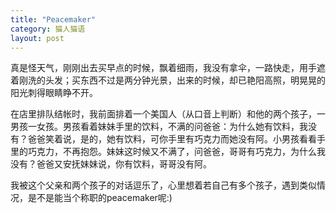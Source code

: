 ```yaml
---
title: "Peacemaker"
category: 猫人猫语
layout: post
---
```



真是怪天气，刚刚出去买早点的时候，飘着细雨，我没有拿伞，一路快走，用手遮着刚洗的头发；买东西不过是两分钟光景，出来的时候，却已艳阳高照，明晃晃的阳光刺得眼睛睁不开。

在店里排队结帐时，我前面排着一个美国人（从口音上判断）和他的两个孩子，一男孩一女孩。男孩看着妹妹手里的饮料，不满的问爸爸：为什么她有饮料，我没有？爸爸笑着说，是的，她有饮料，可你手里有巧克力而她没有阿。小男孩看看手里的巧克力，不再抱怨。妹妹这时候又不满了，问爸爸，哥哥有巧克力，为什么我没有？爸爸又安抚妹妹说，你有饮料，哥哥没有阿。

我被这个父亲和两个孩子的对话逗乐了，心里想着若自己有多个孩子，遇到类似情况，是不是能当个称职的peacemaker呢:)

